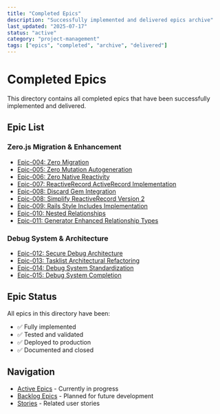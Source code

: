 ```yaml
---
title: "Completed Epics"
description: "Successfully implemented and delivered epics archive"
last_updated: "2025-07-17"
status: "active"
category: "project-management"
tags: ["epics", "completed", "archive", "delivered"]
---
```


# Completed Epics

This directory contains all completed epics that have been successfully implemented and delivered.

## Epic List

### Zero.js Migration & Enhancement
- [Epic-004: Zero Migration](./Epic-004-Zero-migration.md)
- [Epic-005: Zero Mutation Autogeneration](./Epic-005-Zero-Mutation-Autogeneration.md)
- [Epic-006: Zero Native Reactivity](./Epic-006-Zero-Native-Reactivity.md)
- [Epic-007: ReactiveRecord ActiveRecord Implementation](./Epic-007-ReactiveRecord-ActiveRecord-Implementation.md)
- [Epic-008: Discard Gem Integration](./Epic-008-Discard-Gem-Integration.md)
- [Epic-008: Simplify ReactiveRecord Version 2](./Epic-008-Simplify-ReactiveRecord-Version-2.md)
- [Epic-009: Rails Style Includes Implementation](./Epic-009-Rails-Style-Includes-Implementation.md)
- [Epic-010: Nested Relationships](./epic-010-nested-relationships.md)
- [Epic-011: Generator Enhanced Relationship Types](./epic-011-generator-enhanced-relationship-types.md)

### Debug System & Architecture
- [Epic-012: Secure Debug Architecture](./epic-012-secure-debug-architecture.md)
- [Epic-013: Tasklist Architectural Refactoring](./epic-013-tasklist-architectural-refactoring.md)
- [Epic-014: Debug System Standardization](./epic-014-debug-system-standardization.md)
- [Epic-015: Debug System Completion](./epic-015-debug-system-completion.md)

## Epic Status

All epics in this directory have been:
- ✅ Fully implemented
- ✅ Tested and validated
- ✅ Deployed to production
- ✅ Documented and closed

## Navigation

- [Active Epics](../active/README.md) - Currently in progress
- [Backlog Epics](../backlog/README.md) - Planned for future development
- [Stories](../../stories/README.md) - Related user stories